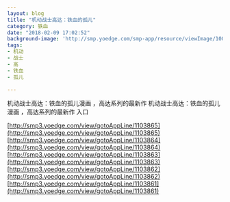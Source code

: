 ```yaml
---
layout: blog
title: "机动战士高达：铁血的孤儿"
category: 铁血
date: "2018-02-09 17:02:52"
background-image: 'http://smp.yoedge.com/smp-app/resource/viewImage/1000800appline.png'
tags:
- 机动
- 战士
- 高
- 铁血
- 孤儿

---
```

机动战士高达：铁血的孤儿漫画 ，高达系列的最新作
机动战士高达：铁血的孤儿漫画 ，高达系列的最新作
入口

[http://smp3.yoedge.com/view/gotoAppLine/1103865](http://smp3.yoedge.com/view/gotoAppLine/1103865)
[http://smp3.yoedge.com/view/gotoAppLine/1103864](http://smp3.yoedge.com/view/gotoAppLine/1103864)
[http://smp3.yoedge.com/view/gotoAppLine/1103863](http://smp3.yoedge.com/view/gotoAppLine/1103863)
[http://smp3.yoedge.com/view/gotoAppLine/1103862](http://smp3.yoedge.com/view/gotoAppLine/1103862)
[http://smp3.yoedge.com/view/gotoAppLine/1103861](http://smp3.yoedge.com/view/gotoAppLine/1103861)

        
